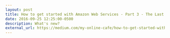```yaml
---
layout: post
title: How to get started with Amazon Web Services - Part 3 - The Last One
date: 2016-09-25 12:25:00-0500
description: What's new?
external_url: https://medium.com/my-online-cafe/how-to-get-started-with-amazon-web-services-part-3-the-last-one-273b56a0bd3d
---
```

